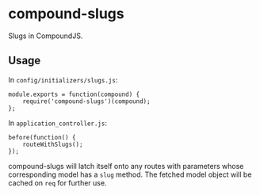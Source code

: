 # compound-slugs

Slugs in CompoundJS.

## Usage

In `config/initializers/slugs.js`:

    module.exports = function(compound) {
        require('compound-slugs')(compound);
    };

In `application_controller.js`:

    before(function() {
        routeWithSlugs();
    });

compound-slugs will latch itself onto any routes with parameters whose corresponding model has a `slug` method. The fetched model object will be cached on `req` for further use.